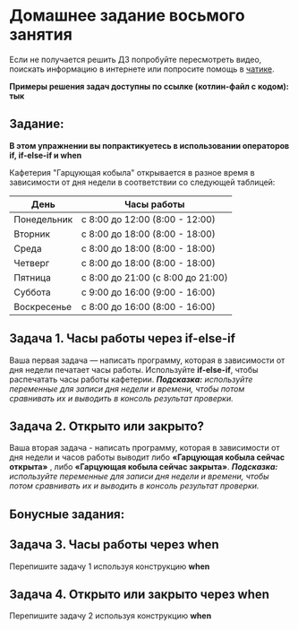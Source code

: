 
# Домашнее задание восьмого занятия

Если не получается решить ДЗ попробуйте пересмотреть видео, поискать информацию в интернете или попросите помощь в [чатике](https://t.me/ablazhievski).

**Примеры решения задач доступны по ссылке (котлин-файл с кодом): тык**

## Задание:

**В этом упражнении вы попрактикуетесь в использовании операторов if, if-else-if и when**

Кафетерия "Гарцующая кобыла" открывается в разное время в зависимости от дня недели в соответствии со следующей таблицей:

|День|Часы работы|
|--|--|
|Понедельник |с 8:00 до 12:00 (8:00 - 12:00)|
|Вторник  |с 8:00 до 18:00 (8:00 - 18:00)|
|Среда |с 8:00 до 18:00 (8:00 - 18:00) |
|Четверг |с 8:00 до 18:00 (8:00 - 18:00) |
|Пятница|с 8:00 до 21:00 (с 8:00 до 21:00)|
|Суббота |с 9:00 до 16:00 (9:00 - 16:00)|
|Воскресенье|с 8:00 до 16:00 (8:00 - 16:00)|

## Задача 1. Часы работы через if-else-if

Ваша первая задача — написать программу, которая в зависимости от дня недели печатает часы работы. Используйте **if-else-if**, чтобы распечатать часы работы кафетерии.
***Подсказка:** используйте переменные для записи дня недели и времени, чтобы потом сравнивать их и выводить в консоль результат проверки.*

## Задача 2. Открыто или закрыто?

Ваша вторая задача - написать программу, которая в зависимости от дня недели и часов работы выводит либо **«Гарцующая кобыла сейчас открыта»** , либо **«Гарцующая кобыла сейчас закрыта»**.
***Подсказка:** используйте переменные для записи дня недели и времени, чтобы потом сравнивать их и выводить в консоль результат проверки.*

## Бонусные задания:

## Задача 3. Часы работы через when
Перепишите задачу 1 используя конструкцию **when**

## Задача 4. Открыто или закрыто через when
Перепишите задачу 2 используя конструкцию **when**